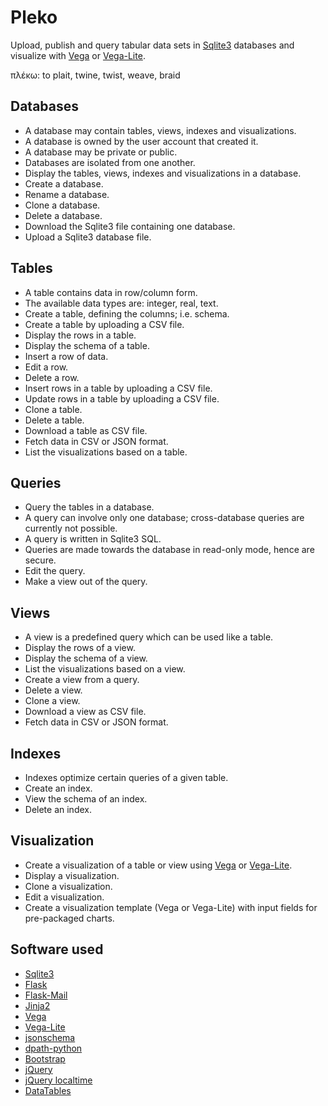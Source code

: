 # Pleko

Upload, publish and query tabular data sets in
[Sqlite3](https://www.sqlite.org/) databases
and visualize with
[Vega](https://vega.github.io/vega/) or
[Vega-Lite](https://vega.github.io/vega-lite/).

πλέκω: to plait, twine, twist, weave, braid

## Databases

- A database may contain tables, views, indexes and visualizations.
- A database is owned by the user account that created it.
- A database may be private or public.
- Databases are isolated from one another.
- Display the tables, views, indexes and visualizations in a database.
- Create a database.
- Rename a database.
- Clone a database.
- Delete a database.
- Download the Sqlite3 file containing one database.
- Upload a Sqlite3 database file.

## Tables

- A table contains data in row/column form.
- The available data types are: integer, real, text.
- Create a table, defining the columns; i.e. schema.
- Create a table by uploading a CSV file.
- Display the rows in a table.
- Display the schema of a table.
- Insert a row of data.
- Edit a row.
- Delete a row.
- Insert rows in a table by uploading a CSV file.
- Update rows in a table by uploading a CSV file.
- Clone a table.
- Delete a table.
- Download a table as CSV file.
- Fetch data in CSV or JSON format.
- List the visualizations based on a table.

## Queries

- Query the tables in a database.
- A query can involve only one database; cross-database queries are
  currently not possible.
- A query is written in Sqlite3 SQL.
- Queries are made towards the database in read-only mode, hence are secure.
- Edit the query.
- Make a view out of the query.

## Views

- A view is a predefined query which can be used like a table.
- Display the rows of a view.
- Display the schema of a view.
- List the visualizations based on a view.
- Create a view from a query.
- Delete a view.
- Clone a view.
- Download a view as CSV file.
- Fetch data in CSV or JSON format.

## Indexes

- Indexes optimize certain queries of a given table.
- Create an index.
- View the schema of an index.
- Delete an index.

## Visualization

- Create a visualization of a table or view using
  [Vega](https://vega.github.io/vega/) or
  [Vega-Lite](https://vega.github.io/vega-lite/).
- Display a visualization.
- Clone a visualization.
- Edit a visualization.
- Create a visualization template (Vega or Vega-Lite) with input fields
  for pre-packaged charts.

## Software used

- [Sqlite3](https://www.sqlite.org/)
- [Flask](http://flask.pocoo.org/)
- [Flask-Mail](https://pythonhosted.org/Flask-Mail/)
- [Jinja2](http://jinja.pocoo.org/docs)
- [Vega](https://vega.github.io/vega/)
- [Vega-Lite](https://vega.github.io/vega-lite/)
- [jsonschema](https://github.com/Julian/jsonschema)
- [dpath-python](https://github.com/akesterson/dpath-python)
- [Bootstrap](https://getbootstrap.com/)
- [jQuery](https://jquery.com/)
- [jQuery localtime](https://plugins.jquery.com/jquery.localtime/)
- [DataTables](https://datatables.net/)
